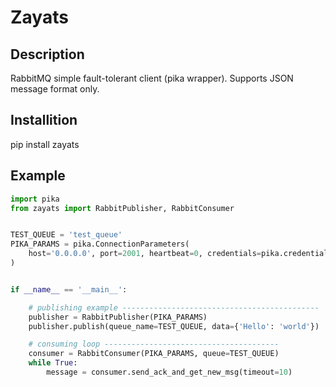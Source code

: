 # Zayats

## Description
RabbitMQ simple fault-tolerant client (pika wrapper). 
Supports JSON message format only.

## Installition
pip install zayats

## Example

```python
import pika
from zayats import RabbitPublisher, RabbitConsumer


TEST_QUEUE = 'test_queue'
PIKA_PARAMS = pika.ConnectionParameters(
    host='0.0.0.0', port=2001, heartbeat=0, credentials=pika.credentials.PlainCredentials('rabbit', '123'),
)


if __name__ == '__main__':

    # publishing example --------------------------------------------
    publisher = RabbitPublisher(PIKA_PARAMS)
    publisher.publish(queue_name=TEST_QUEUE, data={'Hello': 'world'})

    # consuming loop ---------------------------------------
    consumer = RabbitConsumer(PIKA_PARAMS, queue=TEST_QUEUE)
    while True:
        message = consumer.send_ack_and_get_new_msg(timeout=10)

```

